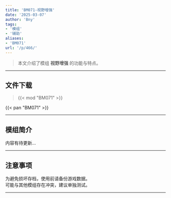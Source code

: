 ```yaml
---
title: 'BM071-视野增强'
date: '2025-03-07'
author: 'Bny'
tags:
- '模组'
- '辅助'
aliases:
- 'BM071'
url: '/p/466/'
---
```


> 本文介绍了模组 **视野增强** 的功能与特点。

---

## 文件下载  

> {{< mod "BM071" >}}  

{{< pan "BM071" >}}  

---

## 模组简介

>  
内容有待更新...  

---

## 注意事项

>  
为避免损坏存档，使用前请备份游戏数据。  
可能与其他模组存在冲突，建议单独测试。  

---

